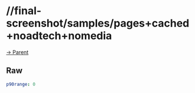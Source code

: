 
# //final-screenshot/samples/pages+cached+noadtech+nomedia

[→ Parent](../..)


## Raw


```yaml
p90range: 0

```

